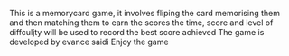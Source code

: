 This is a memorycard game, it involves fliping the card memorising them and then matching them to earn the scores
the time, score and level of diffculjty will be used to record the best score achieved
The game is developed by evance saidi
Enjoy the game
